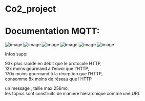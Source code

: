 # Co2_project
# Documentation MQTT:
![image](https://user-images.githubusercontent.com/123626866/224250373-0b556366-cf5e-4581-a010-9f859c024f25.png)
![image](https://user-images.githubusercontent.com/123626866/224250453-cc08b8ad-59e0-4b52-9fda-fde3dd63391c.png)
![image](https://user-images.githubusercontent.com/123626866/224250491-3e1c3c11-b70d-40b9-af54-c9f353d3b814.png)
![image](https://user-images.githubusercontent.com/123626866/224250519-48e9ea12-f584-46db-92aa-f6e1a4db33db.png)
![image](https://user-images.githubusercontent.com/123626866/224250570-9b14d6fc-6512-4a16-bfe2-3a9374eb7be4.png)
![image](https://user-images.githubusercontent.com/123626866/224250600-c5e4f9b4-e828-49b7-bbdb-4b9f0522d8bb.png)



Infos supp: 

93x plus rapide en débit que le protocole HTTP,  
12x moins gourmand à l’envoi que l’HTTP,  
170x moins gourmand à la réception que l’HTTP,  
consomme 8x moins de réseau que l’HTTP  



un message , taille max 256mo,  
les topics sont construits de manière hiérarchique comme une URL
